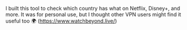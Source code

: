 I built this tool to check which country has what on Netflix, Disney+, and more. It was for personal use, but I thought other VPN users might find it useful too
🌍 (https://www.watchbeyond.live/)
  
